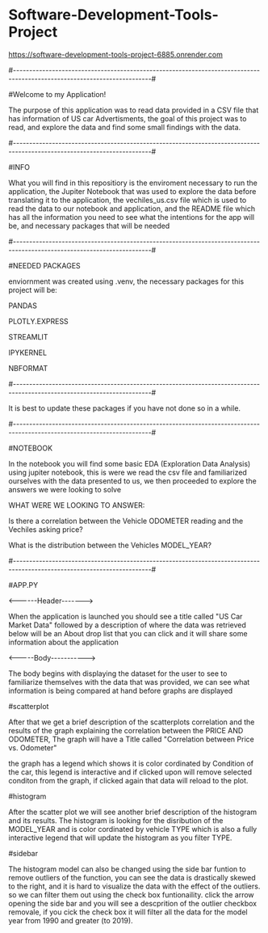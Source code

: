 # Software-Development-Tools-Project
https://software-development-tools-project-6885.onrender.com

#------------------------------------------------------------------------------------------------------------------------#

#Welcome to my Application!

The purpose of this application was to read data provided in a CSV file that has information of US car Advertisments,
the goal of this project was to read, and explore the data and find some small findings with the data.

#------------------------------------------------------------------------------------------------------------------------#

#INFO 

What you will find in this repositiory is the enviroment necessary to run the application, the Jupiter Notebook that was used to explore the data before translating it to the application, the vechiles_us.csv file which is used to read the data to our notebook and application, and the README file which has all the information you need to see what the intentions for the app will be, and necessary packages that will be needed

#------------------------------------------------------------------------------------------------------------------------#

#NEEDED PACKAGES

enviornment was created using .venv, the necessary packages for this project will be:

PANDAS

PLOTLY.EXPRESS

STREAMLIT

IPYKERNEL

NBFORMAT

#------------------------------------------------------------------------------------------------------------------------#

It is  best to update these packages if you have not done so in a while.

#------------------------------------------------------------------------------------------------------------------------#

#NOTEBOOK

In the notebook you will find some basic EDA (Exploration Data Analysis) using jupiter notebook, this is were we read the csv file and familiarized ourselves with the data presented to us, we then proceeded to explore the answers we were looking to solve

WHAT WERE WE LOOKING TO ANSWER:

Is there a correlation between the Vehicle ODOMETER reading and the Vechiles asking price?

What is the distribution between the Vehicles MODEL_YEAR?

#------------------------------------------------------------------------------------------------------------------------#

#APP.PY

<------Header------->

When the application is launched you should see a title called "US Car Market Data" followed by a description of where the data was retrieved
below will be an About drop list that you can click and it will share some information about the application

<-----Body----------->

The body begins with displaying the dataset for the user to see to familiarize themselves with the data that was provided, we can see what information is being compared at hand before graphs are displayed

#scatterplot

After that we get a brief description of the scatterplots correlation and the results of the graph explaining the correlation between the PRICE AND ODOMETER, The graph will have a Title called "Correlation between Price vs. Odometer"

the graph has a legend which shows it is color cordinated by Condition of the car, this legend is interactive and if clicked upon will remove selected conditon from the graph, if clicked again that data will reload to the plot.

#histogram

After the scatter plot we will see another brief description of the histogram and its results. The histogram is looking for the disribution of the MODEL_YEAR and is color cordinated by vehicle TYPE which is also a fully interactive legend that will update the histogram as you filter TYPE.

#sidebar

The histogram model can also be changed using the side bar funtion to remove outliers of the function, you can see the data is drastically skewed to the right, and it is hard to visualize the data with the effect of the outliers. so we can filter them out using the check box funtionaility. click the arrow opening the side bar and you will see a descprition of the outlier checkbox removale, if you cick the check box it will filter all the data for the model year from 1990 and greater (to 2019).




